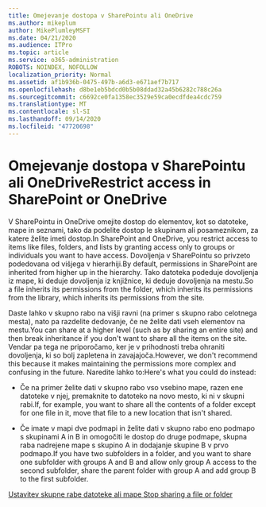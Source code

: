 ```yaml
---
title: Omejevanje dostopa v SharePointu ali OneDrive
ms.author: mikeplum
author: MikePlumleyMSFT
ms.date: 04/21/2020
ms.audience: ITPro
ms.topic: article
ms.service: o365-administration
ROBOTS: NOINDEX, NOFOLLOW
localization_priority: Normal
ms.assetid: af1b936b-0475-497b-a6d3-e671aef7b717
ms.openlocfilehash: d8be1eb5bdcd0b5b08ddad32a45b6282c788c26a
ms.sourcegitcommit: c6692ce0fa1358ec3529e59ca0ecdfdea4cdc759
ms.translationtype: MT
ms.contentlocale: sl-SI
ms.lasthandoff: 09/14/2020
ms.locfileid: "47720698"
---
```

# <a name="restrict-access-in-sharepoint-or-onedrive"></a><span data-ttu-id="09afc-102">Omejevanje dostopa v SharePointu ali OneDrive</span><span class="sxs-lookup"><span data-stu-id="09afc-102">Restrict access in SharePoint or OneDrive</span></span>

<span data-ttu-id="09afc-103">V SharePointu in OneDrive omejite dostop do elementov, kot so datoteke, mape in seznami, tako da podelite dostop le skupinam ali posameznikom, za katere želite imeti dostop.</span><span class="sxs-lookup"><span data-stu-id="09afc-103">In SharePoint and OneDrive, you restrict access to items like files, folders, and lists by granting access only to groups or individuals you want to have access.</span></span> <span data-ttu-id="09afc-104">Dovoljenja v SharePointu so privzeto podedovana od višjega v hierarhiji.</span><span class="sxs-lookup"><span data-stu-id="09afc-104">By default, permissions in SharePoint are inherited from higher up in the hierarchy.</span></span> <span data-ttu-id="09afc-105">Tako datoteka podeduje dovoljenja iz mape, ki deduje dovoljenja iz knjižnice, ki deduje dovoljenja na mestu.</span><span class="sxs-lookup"><span data-stu-id="09afc-105">So a file inherits its permissions from the folder, which inherits its permissions from the library, which inherits its permissions from the site.</span></span>
  
<span data-ttu-id="09afc-106">Daste lahko v skupno rabo na višji ravni (na primer s skupno rabo celotnega mesta), nato pa razdelite dedovanje, če ne želite dati vseh elementov na mestu.</span><span class="sxs-lookup"><span data-stu-id="09afc-106">You can share at a higher level (such as by sharing an entire site) and then break inheritance if you don't want to share all the items on the site.</span></span> <span data-ttu-id="09afc-107">Vendar pa tega ne priporočamo, ker je v prihodnosti treba ohraniti dovoljenja, ki so bolj zapletena in zavajajoča.</span><span class="sxs-lookup"><span data-stu-id="09afc-107">However, we don't recommend this because it makes maintaining the permissions more complex and confusing in the future.</span></span> <span data-ttu-id="09afc-108">Naredite lahko to:</span><span class="sxs-lookup"><span data-stu-id="09afc-108">Here's what you could do instead:</span></span>
  
- <span data-ttu-id="09afc-109">Če na primer želite dati v skupno rabo vso vsebino mape, razen ene datoteke v njej, premaknite to datoteko na novo mesto, ki ni v skupni rabi.</span><span class="sxs-lookup"><span data-stu-id="09afc-109">If, for example, you want to share all the contents of a folder except for one file in it, move that file to a new location that isn't shared.</span></span>
    
- <span data-ttu-id="09afc-110">Če imate v mapi dve podmapi in želite dati v skupno rabo eno podmapo s skupinami A in B in omogočiti le dostop do druge podmape, skupna raba nadrejene mape s skupino A in dodajanje skupine B v prvo podmapo.</span><span class="sxs-lookup"><span data-stu-id="09afc-110">If you have two subfolders in a folder, and you want to share one subfolder with groups A and B and allow only group A access to the second subfolder, share the parent folder with group A and add group B to the first subfolder.</span></span>
    
[<span data-ttu-id="09afc-111">Ustavitev skupne rabe datoteke ali mape </span><span class="sxs-lookup"><span data-stu-id="09afc-111">Stop sharing a file or folder </span></span>](https://go.microsoft.com/fwlink/?linkid=2008861)
  

